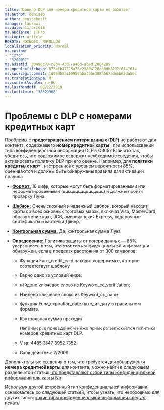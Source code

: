 ```yaml
---
title: Правило DLP для номера кредитной карты не работает
ms.author: deniseb
author: denisebmsft
manager: laurawi
ms.date: 11/5/2018
ms.audience: ITPro
ms.topic: article
ROBOTS: NOINDEX, NOFOLLOW
localization_priority: Normal
ms.custom:
- "1270"
- "3200001"
ms.assetid: 30496c79-c8b4-4337-a46d-abed12864209
ms.openlocfilehash: 875afb47175a78c22894720cb0db8222f6f41614
ms.sourcegitcommit: 1d98db8acb9959aba3b5e308a567ade6b62da56c
ms.translationtype: MT
ms.contentlocale: ru-RU
ms.lasthandoff: 08/22/2019
ms.locfileid: "36529968"
---
```

# <a name="dlp-issues-with-credit-card-numbers"></a>Проблемы с DLP с номерами кредитных карт

Проблемы с **предотвращением потери данных (DLP)** не работают для контента, содержащего **номер кредитной карты** , при использовании типа конфиденциальной информации DLP в O365? Если это так, убедитесь, что содержимое содержит необходимые сведения, чтобы активировать политику DLP при его оценке. Например, для **политики кредитных карт** , настроенной с уровнем вероятности 85%, оцениваются и должны быть обнаружены правила для активации правила:
  
- **[Формат:](https://docs.microsoft.com/office365/securitycompliance/what-the-sensitive-information-types-look-for#format-19)** 16 цифр, которые могут быть форматированными или неформатированными (цццццццццццццццц) и должны пройти проверку Луна.

- **[Шаблон:](https://docs.microsoft.com/office365/securitycompliance/what-the-sensitive-information-types-look-for#pattern-19)** Очень сложный и надежный шаблон, который находит карты со всех основных торговых марок, включая Visa, MasterCard, обнаружение карт, JCB, американский Express, подарочные сертификаты и карточки Динер.

- **[Контрольная сумма:](https://docs.microsoft.com/office365/securitycompliance/what-the-sensitive-information-types-look-for#checksum-19)** Да, контрольная сумма Луна

- **[Определение:](https://docs.microsoft.com/office365/securitycompliance/what-the-sensitive-information-types-look-for#definition-19)** Политика защиты от потери данных — 85% уверенности в том, что этот тип конфиденциальной информации обнаружен, если в пределах расстояния от 300 символов:

  - Функция Func_credit_card находит содержимое, которое соответствует шаблону;

  - Верно одно из условий ниже:

  - найдено ключевое слово из Keyword_cc_verification;

  - Найдено ключевое слово из Keyword_cc_name

  - функция Func_expiration_date находит дату в правильном формате.

  - Контрольная сумма проходит

    Например, в приведенном ниже примере запускается политика номеров кредитных карт DLP.

  - Visa: 4485 3647 3952 7352
  
  - Срок действия: 2/2009

Дополнительные сведения о том, что требуется для обнаружения **номера кредитной карты** для контента, можно найти в следующем разделе этой статьи: [что представляют собой типы конфиденциальной информации для карты No](https://docs.microsoft.com/office365/securitycompliance/what-the-sensitive-information-types-look-for#credit-card-number)
  
Используя другой встроенный тип конфиденциальной информации, ознакомьтесь со следующей статьей, чтобы узнать, что необходимо для других типов: [какие типы конфиденциальной информации следует искать](https://docs.microsoft.com/office365/securitycompliance/what-the-sensitive-information-types-look-for)
  